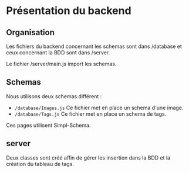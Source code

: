 # Présentation du backend

## Organisation

Les fichiers du backend concernant les schemas sont dans /database et ceux concernant la BDD sont dans /server.

Le fichier /server/main.js import les schemas.

## Schemas
Nous utilisons deux schemas différent :

* `/database/Images.js` Ce fichier met en place un schema d'une image.
* `/database/Tags.js`   Ce fichier met en place un schema de tags.

Ces pages utilisent Simpl-Schema.

## server

Deux classes sont créé affin de gérer les insertion dans la BDD et la création du tableau de tags.
